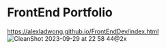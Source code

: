 # FrontEnd Portfolio
https://alexladwong.github.io/FrontEndDev/index.html
![CleanShot 2023-09-29 at 22 58 44@2x](https://github.com/alexladwong/Before1/assets/81810294/64a03bae-cdd3-4264-a1e1-64b95b7255b9)

